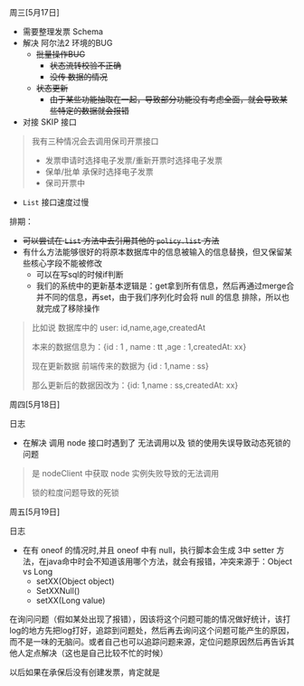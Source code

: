 周三[5月17日]

- 需要整理发票 Schema 
- 解决 阿尔法2 环境的BUG
  - ~~批量操作BUG~~
    - ~~状态流转校验不正确~~
    - ~~没传 数据的情况~~
  - ~~状态更新~~
    - ~~由于某些功能抽取在一起，导致部分功能没有考虑全面，就会导致某些特定的数据就会报错~~
- 对接 SKIP 接口

> 我有三种情况会去调用保司开票接口
>
> - 发票申请时选择电子发票/重新开票时选择电子发票
> - 保单/批单 承保时选择电子发票
> - 保司开票中

- `List` 接口速度过慢



排期：

- ~~可以尝试在 `List` 方法中去引用其他的 `policy.list` 方法~~
- 有什么方法能够很好的将原本数据库中的信息被输入的信息替换，但又保留某些核心字段不能被修改
  - 可以在写sql的时候if判断
  - 我们的系统中的更新基本逻辑是：get拿到所有信息，然后再通过merge合并不同的信息，再set，由于我们序列化时会将 null 的信息 排除，所以也就完成了移除操作

> 比如说 数据库中的 user: id,name,age,createdAt
>
> 本来的数据信息为：{id : 1 , name : tt ,age : 1,createdAt: xx}
>
> 现在更新数据 前端传来的数据为 {id : 1,name : ss}
>
> 那么更新后的数据因改为：{id: 1,name : ss,createdAt: xx}





周四[5月18日]

日志

- 在解决 调用 node 接口时遇到了 无法调用以及 锁的使用失误导致动态死锁的问题

> 是 nodeClient 中获取 node 实例失败导致的无法调用
>
> 锁的粒度问题导致的死锁



周五[5月19日]

日志

- 在有 oneof 的情况时,并且 oneof 中有 null，执行脚本会生成 3中 setter 方法，在java命中时会不知道该用哪个方法，就会有报错，冲突来源于：Object vs Long
  - setXX(Object object)
  - SetXXNull()
  - setXX(Long value)

在询问问题（假如某处出现了报错），因该将这个问题可能的情况做好统计，该打log的地方先把log打好，追踪到问题处，然后再去询问这个问题可能产生的原因，而不是一味的无脑问。或者自己也可以追踪问题来源，定位问题原因然后再告诉其他人定点解决（这也是自己比较不忙的时候）



以后如果在承保后没有创建发票，肯定就是